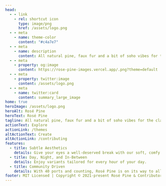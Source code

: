 ```yaml
---
head:
  - - link
    - rel: shortcut icon
      type: image/png
      href: /assets/logo.png
  - - meta
    - name: theme-color
      content: "#c4a7e7"
  - - meta
    - name: description
      content: All natural pine, faux fur and a bit of soho vibes for the classy minimalist
  - - meta
    - property: og:image
      content: https://rose-pine-images.vercel.app/.png?theme=default
  - - meta
    - property: twitter:image
      content: /assets/logo.png
  - - meta
    - name: twitter:card
      content: summary_large_image
home: true
heroImage: /assets/logo.png
heroAlt: Rosé Pine
heroText: Rosé Pine
tagline: All natural pine, faux fur and a bit of soho vibes for the classy minimalist
actionText: Explore
actionLink: /themes
altActionText: Create
altActionLink: /contributing
features:
  - title: Subtle Aesthetics
    details: Give your eyes a well-deserved break with our soft, comfy palette.
  - title: Day, Night, and In-Between
    details: Enjoy variants tailored for every hour of your day.
  - title: Community Driven
    details: With 40 ports and counting, Rosé Pine is on its way to all your favorite platforms.
footer: MIT Licensed | Copyright © 2021-present Rosé Pine & Contributors
---
```

